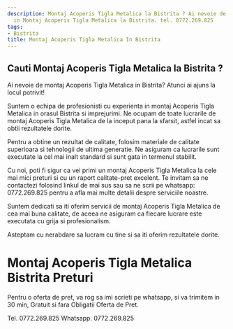 ```yaml
---
description: Montaj Acoperis Tigla Metalica la Bistrita ? Ai nevoie de un profesionist
  in Montaj Acoperis Tigla Metalica la Bistrita. tel. 0772.269.825
tags:
- Bistrita
title: Montaj Acoperis Tigla Metalica In Bistrita
---
```



## Cauti Montaj Acoperis Tigla Metalica la Bistrita ?

Ai nevoie de montaj Acoperis Tigla Metalica in Bistrita? Atunci ai ajuns la locul potrivit!

Suntem o echipa de profesionisti cu experienta in montaj Acoperis Tigla Metalica in orasul Bistrita si imprejurimi. Ne ocupam de toate lucrarile de montaj Acoperis Tigla Metalica de la inceput pana la sfarsit, astfel incat sa obtii rezultatele dorite.

Pentru a obtine un rezultat de calitate, folosim materiale de calitate superioara si tehnologii de ultima generatie. Ne asiguram ca lucrarile sunt executate la cel mai inalt standard si sunt gata in termenul stabilit.

Cu noi, poti fi sigur ca vei primi un montaj Acoperis Tigla Metalica la cele mai mici preturi si cu un raport calitate-pret excelent. Te invitam sa ne contactezi folosind linkul de mai sus sau sa ne scrii pe whatsapp: 0772.269.825 pentru a afla mai multe detalii despre serviciile noastre.

Suntem dedicati sa iti oferim servicii de montaj Acoperis Tigla Metalica de cea mai buna calitate, de aceea ne asiguram ca fiecare lucrare este executata cu grija si profesionalism.

Asteptam cu nerabdare sa lucram cu tine si sa iti oferim rezultatele dorite.

# Montaj Acoperis Tigla Metalica Bistrita Preturi
Pentru o oferta de pret, va rog sa imi scrieti pe whatsapp, si va trimitem in 30 min, Gratuit si fara Obligatii Oferta de Pret.

Tel. 0772.269.825
Whatsapp. 0772.269.825